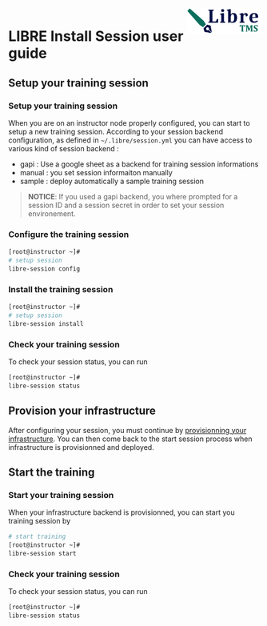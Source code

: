 <img align="right" height="50" src="https://raw.githubusercontent.com/startxfr/libre/dev/docs/assets/logo.svg?sanitize=true">

# LIBRE Install Session user guide


## Setup your training session

### Setup your training session

When you are on an instructor node properly configured, you can start to setup a new
training session. According to your session backend configuration, as defined
in `~/.libre/session.yml` you can have access to various kind of session
backend :
- gapi : Use a google sheet as a backend for training session informations
- manual : you set session informaiton manually
- sample : deploy automatically a sample training session

> **NOTICE**:  If you used a gapi backend, you where prompted for a session ID and
  a session secret in order to set your session environement.


### Configure the training session

```bash
[root@instructor ~]# 
# setup session
libre-session config
```


### Install the training session

```bash
[root@instructor ~]# 
# setup session
libre-session install
```


### Check your training session

To check your session status, you can run 

```bash
[root@instructor ~]# 
libre-session status
```

## Provision your infrastructure

After configuring your session, you must continue by [provisionning your infrastructure](install-infra.md).
You can then come back to the start session process when infrastructure
is provisionned and deployed.


## Start the training

### Start your training session

When your infrastructure backend is provisionned, you can start you training
session by 

```bash
# start training
[root@instructor ~]# 
libre-session start
```


### Check your training session

To check your session status, you can run 

```bash
[root@instructor ~]# 
libre-session status
```